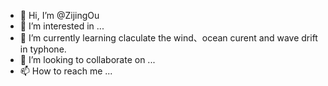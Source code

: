 - 👋 Hi, I’m @ZijingOu
- 👀 I’m interested in ...
- 🌱 I’m currently learning claculate the wind、ocean curent and wave drift in typhone.
- 💞️ I’m looking to collaborate on ...
- 📫 How to reach me ...

<!---
ZijingOu/ZijingOu is a ✨ special ✨ repository because its `README.md` (this file) appears on your GitHub profile.
You can click the Preview link to take a look at your changes.
--->

